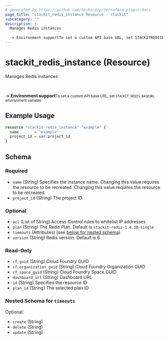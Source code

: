 ```yaml
---
# generated by https://github.com/hashicorp/terraform-plugin-docs
page_title: "stackit_redis_instance Resource - stackit"
subcategory: ""
description: |-
  Manages Redis instances
  
  -> Environment supportTo set a custom API base URL, set STACKITREDISBASEURL environment variable
---
```


# stackit_redis_instance (Resource)

Manages Redis instances


<br />

-> __Environment support__<small>To set a custom API base URL, set <code>STACKIT_REDIS_BASEURL</code> environment variable </small>

## Example Usage

```terraform
resource "stackit_redis_instance" "example" {
  name       = "example"
  project_id = var.project_id
}
```

<!-- schema generated by tfplugindocs -->
## Schema

### Required

- `name` (String) Specifies the instance name. Changing this value requires the resource to be recreated. Changing this value requires the resource to be recreated.
- `project_id` (String) The project ID.

### Optional

- `acl` (List of String) Access Control rules to whitelist IP addresses
- `plan` (String) The Redis Plan. Default is `stackit-redis-1.4.10-single`
- `timeouts` (Attributes) (see [below for nested schema](#nestedatt--timeouts))
- `version` (String) Redis version. Default is 6

### Read-Only

- `cf_guid` (String) Cloud Foundry GUID
- `cf_organization_guid` (String) Cloud Foundry Organization GUID
- `cf_space_guid` (String) Cloud Foundry Space GUID
- `dashboard_url` (String) Dashboard URL
- `id` (String) Specifies the resource ID
- `plan_id` (String) The selected plan ID

<a id="nestedatt--timeouts"></a>
### Nested Schema for `timeouts`

Optional:

- `create` (String)
- `delete` (String)
- `update` (String)


